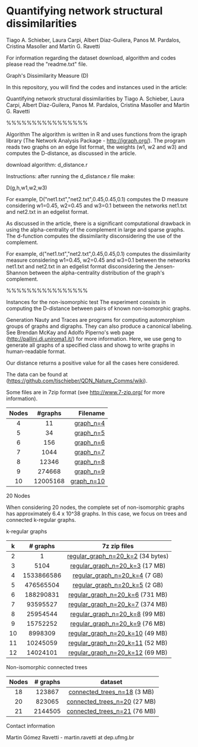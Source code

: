 # Quantifying network structural dissimilarities 

Tiago A. Schieber, Laura Carpi, Albert Díaz-Guilera, Panos M. Pardalos, Cristina Masoller and Martín G. Ravetti

For information regarding the dataset download, algorithm and codes please read the "readme.txt" file.

Graph's Dissimilarity Measure  (D)


In this repository, you will find the codes and instances used in the article:

Quantifying network structural dissimilarities by Tiago A. Schieber, Laura Carpi, Albert Díaz-Guilera, Panos M. Pardalos, Cristina Masoller and Martín G. Ravetti


%%%%%%%%%%%%%%%%

Algorithm
The algorithm is written in R and uses functions from the igraph library (The Network Analysis Package - http://igraph.org/). The program reads two graphs on an edge list format, the weights (w1, w2 and w3) and computes the D-distance, as discussed in the article. 

download algorithm: d_distance.r

Instructions: after running the d_distance.r file make:

D(g,h,w1,w2,w3)

For example, D("net1.txt","net2.txt",0.45,0.45,0.1) computes the D measure considering w1=0.45, w2=0.45 and w3=0.1 between the networks net1.txt and net2.txt in an edgelist format.

As discussed in the article, there is a significant computational drawback in using the alpha-centrality of the complement in large and sparse graphs. The d-function computes the dissimilarity disconsidering the use of the complement. 

For example, d("net1.txt","net2.txt",0.45,0.45,0.1) computes the dissimilarity measure considering w1=0.45, w2=0.45 and w3=0.1 between the networks net1.txt and net2.txt in an edgelist format disconsidering the Jensen-Shannon between the alpha-centrality distribution of the graph's complement.


%%%%%%%%%%%%%%%%

Instances for the non-isomorphic test
The experiment consists in computing the D-distance between pairs of known non-isomorphic graphs.  

Generation
Nauty and Traces are programs for computing automorphism groups of graphs and digraphs. They can also produce a canonical labeling. See Brendan McKay and Adolfo Piperno's web page (http://pallini.di.uniroma1.it/) for more information.
Here, we use geng to generate all graphs of a specified class and showg to write graphs in human-readable format.

Our distance returns a positive value for all the cases here considered.

The data can be found at (https://github.com/tischieber/QDN_Nature_Comms/wiki).

Some files are in 7zip format (see http://www.7-zip.org/ for more information).


|Nodes| #graphs| Filename  |
|:-------------:|:-------------:| -----:| 
| 4 | 11|[graph_n=4](https://drive.google.com/file/d/0B92qPSf2Wn1LYnk0b0IteW9ISXM/view) |
|5|34|[graph_n=5](https://drive.google.com/file/d/0B92qPSf2Wn1LZDFYYmVES01WZEk/view)|
|6|156|[graph_n=6](https://drive.google.com/file/d/0B92qPSf2Wn1LdGRZR1diNy1DYUk/view)|
|7|1044|[graph_n=7](https://drive.google.com/file/d/0B92qPSf2Wn1LNk4ySVVJOGo5cEE/view)|
|8|12346|[graph_n=8](https://drive.google.com/file/d/0B92qPSf2Wn1Ld1lZeW83X0pENm8/view)|
|9|274668|[graph_n=9](https://drive.google.com/file/d/0B92qPSf2Wn1LNC1GX1RIdG1xUk0/view)|
|10|12005168|[graph_n=10](https://drive.google.com/file/d/0B92qPSf2Wn1LNzVQQjJ2VjhRWFE/view)|


20 Nodes

When considering 20 nodes, the complete set of non-isomorphic graphs has approximately 6.4 x 10^38 graphs. In this case, we focus on trees and connected k-regular graphs. 

k-regular graphs

|k| # graphs|7z zip files|
|:------:|:-----:|:------:|
|2|1|[regular_graph_n=20_k=2](https://drive.google.com/file/d/0B92qPSf2Wn1LM2l0OVpvNURSZDQ/view)   (34 bytes)
|3|5104|            [regular_graph_n=20_k=3](https://drive.google.com/file/d/0B92qPSf2Wn1LQnMyTzhjcXlUQm8/view)   (17 MB)
|4|1533866586| [regular_graph_n=20_k=4](https://drive.google.com/file/d/0B92qPSf2Wn1LOTBuMXVuVFEtWGc/view)   (7 GB)
|5 |476565504 |[regular_graph_n=20_k=5](https://drive.google.com/file/d/0B92qPSf2Wn1LdHFDUl81NldWZG8/view)   (2 GB)
|6| 188290831| [regular_graph_n=20_k=6](https://drive.google.com/file/d/0B92qPSf2Wn1LQVo3UFpwdGtOTXM/view)   (731 MB)
|7| 93595527 |[regular_graph_n=20_k=7](https://drive.google.com/file/d/0B92qPSf2Wn1LWUxoWEhNSk93TEk/view)   (374 MB)
|8| 25954544 |[regular_graph_n=20_k=8](https://drive.google.com/file/d/0B92qPSf2Wn1LWWt4ZDFPdUtnekk/view)   (99 MB)
|9| 15752252 |[regular_graph_n=20_k=9](https://drive.google.com/file/d/0B92qPSf2Wn1LZS1remdOWkJLN1E/view)   (76 MB)
|10| 8998309 |[regular_graph_n=20_k=10](https://drive.google.com/file/d/0B92qPSf2Wn1LVUdCWGdnN2xRYWM/view)  (49 MB)
|11| 10245059| [regular_graph_n=20_k=11](https://drive.google.com/file/d/0B92qPSf2Wn1LcTloUWJPQmZTeTA/view)  (52 MB)
|12| 14024101| [regular_graph_n=20_k=12](https://drive.google.com/file/d/0B92qPSf2Wn1LWWVkLTQ1Y3JMVzA/view)  (69 MB)


Non-isomorphic connected trees


|Nodes| # graphs| dataset|
|:-----:|:-----:|:-----:|
|18|123867|[connected_trees_n=18](https://drive.google.com/file/d/0B92qPSf2Wn1LNFlzZUtfd2ZQTDA/view) (3 MB)| 
|20|823065|[connected_trees_n=20](https://drive.google.com/file/d/0B92qPSf2Wn1LRmpzYkFKcnRPWWM/view) (27 MB)| 
|21|2144505| [connected_trees_n=21](https://drive.google.com/file/d/0B92qPSf2Wn1LVVhnRWJuU2tib0E/view) (76 MB)|

 


Contact information

Martin Gómez Ravetti - martin.ravetti at dep.ufmg.br
